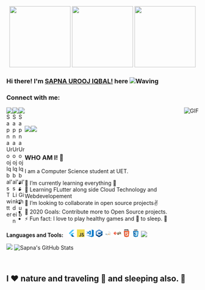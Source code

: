 <p align="center"> <img src="https://octodex.github.com/images/welcometocat.png" height="160px" width="160px"> <img src="https://octodex.github.com/images/daftpunktocat-guy.gif" height="160px" width="160px"> <img src="https://octodex.github.com/images/femalecodertocat.png" height="160px" width="160px">


### Hi there! I'm [SAPNA UROOJ IQBAL!](https://sapnauroojiqbal.github.io/) here <img src="https://github.com/TheDudeThatCode/TheDudeThatCode/blob/master/Assets/Hi.gif" width="30px" alt="Waving">

### Connect with me:

<a href="https://twitter.com/SapnaUroojIqbal">
  <img align="left" alt="Sapna Urooj Iqbal's Twitter" width="16px" src="https://cdn.jsdelivr.net/npm/simple-icons@v3/icons/twitter.svg" />
</a>
<a href="https://www.linkedin.com/in/sapna-urooj-iqbal-835803198/">
  <img align="left" alt="Sapna Urooj Iqbal's Linkdein" width="16px" src="https://cdn.jsdelivr.net/npm/simple-icons@v3/icons/linkedin.svg" />
</a>
<a href="https://github.com/sapnauroojiqbal">
  <img align="left" alt="Sapna Urooj Iqbal's Github" width="16px" src="https://cdn.jsdelivr.net/npm/simple-icons@v3/icons/github.svg" />
</a>
<img align="right" alt="GIF" src="https://media.giphy.com/media/PiQejEf31116URju4V/giphy.gif" />

<br />

<p align="left">
  <br><img src="https://badges.pufler.dev/visits/sapnauroojiqbal/sapnauroojiqbal/"><img src="https://badges.pufler.dev/years/sapnauroojiqbal/">
</p>

<br />

### WHO AM I! 🤔 &nbsp;

I am a Computer Science student at UET.
- 🌱 I’m currently learning everything 🤣
- 🔭 Learning FLutter along side Cloud Technology and Webdevelopement
- 👯 I’m looking to collaborate in open source projects✌
- 🥅 2020 Goals: Contribute more to Open Source projects.
- ⚡ Fun fact: I love to play healthy games and 🤩 to sleep. 🤣

**Languages and Tools:** &nbsp;
<code><img height="20" src="https://raw.githubusercontent.com/github/explore/80688e429a7d4ef2fca1e82350fe8e3517d3494d/topics/flutter/flutter.png"></code>
<code><img height="20" src="https://raw.githubusercontent.com/github/explore/80688e429a7d4ef2fca1e82350fe8e3517d3494d/topics/javascript/javascript.png"></code>
<code><img height="20" src="https://raw.githubusercontent.com/github/explore/80688e429a7d4ef2fca1e82350fe8e3517d3494d/topics/visual-studio-code/visual-studio-code.png"></code>
<code><img height="20" src="https://raw.githubusercontent.com/github/explore/80688e429a7d4ef2fca1e82350fe8e3517d3494d/topics/cpp/cpp.png"></code>
<code><img height="20" src="https://raw.githubusercontent.com/github/explore/80688e429a7d4ef2fca1e82350fe8e3517d3494d/topics/mysql/mysql.png"></code>
<code><img height="20" src="https://raw.githubusercontent.com/github/explore/80688e429a7d4ef2fca1e82350fe8e3517d3494d/topics/git/git.png"></code>
<code><img height="20" src="https://raw.githubusercontent.com/github/explore/80688e429a7d4ef2fca1e82350fe8e3517d3494d/topics/html/html.png"></code>
<code><img height="20" src="https://raw.githubusercontent.com/github/explore/80688e429a7d4ef2fca1e82350fe8e3517d3494d/topics/css/css.png"></code>
<code><img height="20" src="https://simpleicons.org/icons/csharp.svg"></code>
<p>
  <img src="https://github-readme-stats.vercel.app/api/top-langs/?username=sapnauroojiqbal&theme=shades-of-purple&hide_langs_below=1&layout=compact" />
  <img src="https://github-readme-stats.vercel.app/api?username=sapnauroojiqbal&show_icons=true&hide_border=true&count_private=true&theme=shades-of-purple&icon_color=fad000" alt="Sapna's GitHub Stats">

</p>

<br />

## I ❤️ nature and traveling 🤩 and sleeping also. 🤣
